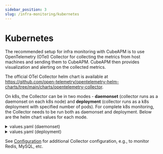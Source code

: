 ```yaml
---
sidebar_position: 3
slug: /infra-monitoring/kubernetes
---
```


# Kubernetes

The recommended setup for infra monitoring with CubeAPM is to use OpenTelemetry (OTel) Collector for collecting the metrics from host machines and sending them to CubeAPM. CubeAPM then provides visualization and alerting on the collected metrics.

The official OTel Collector helm chart is available at https://github.com/open-telemetry/opentelemetry-helm-charts/tree/main/charts/opentelemetry-collector.

On k8s, the Collector can be in two modes - **daemonset** (collector runs as a daemonset on each k8s node) and **deployment** (collector runs as a k8s deployment with specified number of pods). For complete k8s monitoring, the Collector needs to be run both as daemonset and deployment. Below are the helm chart values for each mode.

<details>
<summary>values.yaml (daemonset)</summary>

```yaml
mode: daemonset
image:
  repository: "otel/opentelemetry-collector-contrib"
  # tag: 0.112.0
presets:
  kubernetesAttributes:
    enabled: true
  hostMetrics:
    enabled: true
  kubeletMetrics:
    enabled: true
  logsCollection:
    enabled: true
    # includeCollectorLogs: true
    storeCheckpoints: true
config:
  exporters:
    debug:
      verbosity: detailed
      sampling_initial: 5
      sampling_thereafter: 1
    otlphttp/metrics:
      metrics_endpoint: http://<cubeapm_endpoint>:3130/api/metrics/v1/save/otlp
      retry_on_failure:
        enabled: false
    otlphttp/logs:
      logs_endpoint: http://<cubeapm_endpoint>:3130/api/logs/insert/opentelemetry/v1/logs
      headers:
        Cube-Stream-Fields: k8s.namespace.name,k8s.deployment.name,k8s.statefulset.name
    otlp/traces:
      endpoint: <cubeapm_endpoint>:4317
      tls:
        insecure: true
  processors:
    batch: {}
    resourcedetection:
      detectors: ["system"]
      system:
        hostname_sources: ["os"]
    resource/host.name:
      attributes:
        - key: host.name
          value: "${env:K8S_NODE_NAME}"
          action: upsert
    resource/cube.environment:
      attributes:
        - key: cube.environment
          value: UNSET
          action: upsert
    transform/logs_parse_json_body:
      error_mode: ignore
      log_statements:
        - context: log
          conditions:
            - body != nil and IsString(body) and Substring(body, 0, 2) == "{\""
          statements:
            - set(cache, ParseJSON(body))
            - flatten(cache, "")
            - merge_maps(attributes, cache, "upsert")
            # - set(time, Time(attributes["Timestamp"], "%Y-%m-%dT%H:%M:%S%j"))
            # - set(severity_text, "DEBUG") where attributes["Level"] == "Debug"
            # - set(severity_number, 5) where attributes["Level"] == "Debug"
  receivers:
    otlp:
      protocols:
        grpc: {}
        http: {}
    kubeletstats:
      collection_interval: 60s
      insecure_skip_verify: true
      metric_groups:
        - container
        - node
        - pod
        - volume
      extra_metadata_labels:
        # - container.id
        - k8s.volume.type
    hostmetrics:
      collection_interval: 60s
      scrapers:
        cpu:
        disk:
        # load:
        filesystem:
        memory:
        network:
        # paging:
        # processes:
        # process:
        #   mute_process_all_errors: true
  service:
    pipelines:
      traces:
        exporters:
          # - debug
          - otlp/traces
        processors:
          - memory_limiter
          - batch
          # traces would normally have host.name attribute set to pod name.
          # resourcedetection and resource/host.name processors will override
          # it with the node name.
          # - resourcedetection
          # - resource/host.name
          # - resource/cube.environment
        receivers:
          - otlp
      metrics:
        exporters:
          # - debug
          - otlphttp/metrics
        processors:
          - memory_limiter
          - batch
          - resourcedetection
          - resource/host.name
          # - resource/cube.environment
        receivers:
          - hostmetrics
          - kubeletstats
      logs:
        exporters:
          # - debug
          - otlphttp/logs
        processors:
          - memory_limiter
          - transform/logs_parse_json_body
          - batch
          - resourcedetection
          - resource/host.name
          # - resource/cube.environment

clusterRole:
  rules:
    # needed for receivers.kubeletstats.extra_metadata_labels.(*)
    # https://github.com/open-telemetry/opentelemetry-collector-contrib/tree/v0.89.0/receiver/kubeletstatsreceiver#role-based-access-control
    - apiGroups: [""]
      resources: ["nodes/proxy"]
      verbs: ["get"]
```

</details>

<details>
<summary>values.yaml (deployment)</summary>

```yaml
mode: deployment
image:
  repository: "otel/opentelemetry-collector-contrib"
  # tag: 0.112.0
presets:
  kubernetesEvents:
    enabled: true
  clusterMetrics:
    enabled: true
config:
  exporters:
    debug:
      verbosity: detailed
      sampling_initial: 5
      sampling_thereafter: 1
    otlphttp/metrics:
      metrics_endpoint: http://<cubeapm_endpoint>:3130/api/metrics/v1/save/otlp
      retry_on_failure:
        enabled: false
    otlphttp/k8s-events:
      logs_endpoint: http://<cubeapm_endpoint>:3130/api/logs/insert/opentelemetry/v1/logs
      headers:
        Cube-Stream-Fields: event.domain
  processors:
    batch: {}
    resource/cube.environment:
      attributes:
        - key: cube.environment
          value: UNSET
          action: upsert
    transform/logs_flatten_map:
      error_mode: ignore
      log_statements:
        - context: log
          conditions:
            - body != nil and IsMap(body)
          statements:
            - set(cache, body)
            - flatten(cache, "")
            - merge_maps(attributes, cache, "upsert")
  receivers:
    k8s_cluster:
      collection_interval: 60s
      allocatable_types_to_report:
        - cpu
        - memory
      metrics:
        k8s.node.condition:
          enabled: true
  service:
    pipelines:
      metrics:
        exporters:
          # - debug
          - otlphttp/metrics
        processors:
          - memory_limiter
          - batch
          # - resource/cube.environment
        receivers:
          - k8s_cluster
      logs:
        exporters:
          # - debug
          - otlphttp/k8s-events
        processors:
          - memory_limiter
          - transform/logs_flatten_map
          - batch
          # - resource/cube.environment
        receivers:
          - k8sobjects
```

</details>

See [Configuration](2_baremetal.md#configuration) for additional Collector configuration, e.g., to monitor Redis, MySQL, etc.
